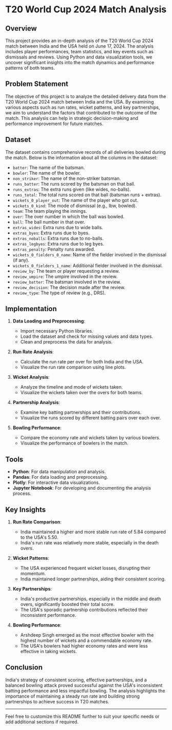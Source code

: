 # T20 World Cup 2024 Match Analysis

## Overview

This project provides an in-depth analysis of the T20 World Cup 2024 match between India and the USA held on June 17, 2024. The analysis includes player performances, team statistics, and key events such as dismissals and reviews. Using Python and data visualization tools, we uncover significant insights into the match dynamics and performance patterns of both teams.

## Problem Statement

The objective of this project is to analyze the detailed delivery data from the T20 World Cup 2024 match between India and the USA. By examining various aspects such as run rates, wicket patterns, and key partnerships, we aim to understand the factors that contributed to the outcome of the match. This analysis can help in strategic decision-making and performance improvement for future matches.

## Dataset

The dataset contains comprehensive records of all deliveries bowled during the match. Below is the information about all the columns in the dataset:

- `batter`: The name of the batsman.
- `bowler`: The name of the bowler.
- `non_striker`: The name of the non-striker batsman.
- `runs_batter`: The runs scored by the batsman on that ball.
- `runs_extras`: The extra runs given (like wides, no-balls).
- `runs_total`: The total runs scored on that ball (batsman runs + extras).
- `wickets_0_player_out`: The name of the player who got out.
- `wickets_0_kind`: The mode of dismissal (e.g., lbw, bowled).
- `team`: The team playing the innings.
- `over`: The over number in which the ball was bowled.
- `ball`: The ball number in that over.
- `extras_wides`: Extra runs due to wide balls.
- `extras_byes`: Extra runs due to byes.
- `extras_noballs`: Extra runs due to no-balls.
- `extras_legbyes`: Extra runs due to leg byes.
- `extras_penalty`: Penalty runs awarded.
- `wickets_0_fielders_0_name`: Name of the fielder involved in the dismissal (if any).
- `wickets_0_fielders_1_name`: Additional fielder involved in the dismissal.
- `review_by`: The team or player requesting a review.
- `review_umpire`: The umpire involved in the review.
- `review_batter`: The batsman involved in the review.
- `review_decision`: The decision made after the review.
- `review_type`: The type of review (e.g., DRS).

## Implementation

1. **Data Loading and Preprocessing**:
    - Import necessary Python libraries.
    - Load the dataset and check for missing values and data types.
    - Clean and preprocess the data for analysis.

2. **Run Rate Analysis**:
    - Calculate the run rate per over for both India and the USA.
    - Visualize the run rate comparison using line plots.

3. **Wicket Analysis**:
    - Analyze the timeline and mode of wickets taken.
    - Visualize the wickets taken over the overs for both teams.

4. **Partnership Analysis**:
    - Examine key batting partnerships and their contributions.
    - Visualize the runs scored by different batting pairs over each over.

5. **Bowling Performance**:
    - Compare the economy rate and wickets taken by various bowlers.
    - Visualize the performance of bowlers in the match.

## Tools

- **Python**: For data manipulation and analysis.
- **Pandas**: For data loading and preprocessing.
- **Plotly**: For interactive data visualizations.
- **Jupyter Notebook**: For developing and documenting the analysis process.

## Key Insights

1. **Run Rate Comparison**:
    - India maintained a higher and more stable run rate of 5.84 compared to the USA's 5.50.
    - India's run rate was relatively more stable, especially in the death overs.

2. **Wicket Patterns**:
    - The USA experienced frequent wicket losses, disrupting their momentum.
    - India maintained longer partnerships, aiding their consistent scoring.

3. **Key Partnerships**:
    - India's productive partnerships, especially in the middle and death overs, significantly boosted their total score.
    - The USA's sporadic partnership contributions reflected their inconsistent performance.

4. **Bowling Performance**:
    - Arshdeep Singh emerged as the most effective bowler with the highest number of wickets and a commendable economy rate.
    - The USA's bowlers had higher economy rates and were less effective in taking wickets.

## Conclusion

India's strategy of consistent scoring, effective partnerships, and a balanced bowling attack proved successful against the USA's inconsistent batting performance and less impactful bowling. The analysis highlights the importance of maintaining a steady run rate and building strong partnerships to achieve success in T20 matches.

---

Feel free to customize this README further to suit your specific needs or add additional sections if required.
